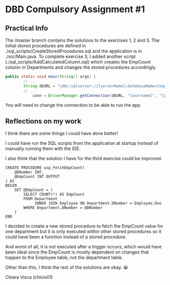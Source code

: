 # DBD Compulsory Assignment #1

## Practical Info
The /master branch contains the solutions to the exercises 1, 2 and 3.
The initial stored procedures are defined in ./sql_scripts/CreateStoredProcedures.sql and the application is in ./src/Main.java.
To complete exercise 3, I added another script (./sql_scripts/AddCalculatedColumn.sql) which creates the EmpCount column in Departments and changes the stored procedures accordingly.

``` java
public static void main(String[] args) {
        // ...
        String dbURL = "jdbc:sqlserver://[serverName];databaseName=Company;encrypt=true;trustServerCertificate=true;";
        // ...
            conn = DriverManager.getConnection(dbURL, "[username]", "[password]");
```
You will need to change the connection to be able to run the app.

## Reflections on my work
I think there are some things I could have done better!

I could have run the SQL scripts from the application at startup instead of manually running them with the IDE.

I also think that the solution I have for the third exercise could be improved.
``` TSQL
CREATE PROCEDURE usp_FetchEmpCount(
    @DNumber INT,
    @EmpCount INT OUTPUT
) AS
BEGIN
    SET @EmpCount = (
        SELECT COUNT(*) AS EmpCount
        FROM Department
             INNER JOIN Employee ON Department.DNumber = Employee.Dno
        WHERE Department.DNumber = @DNumber
    )
END
```

I decided to create a new stored procedure to fetch the EmpCount value for one department but it is only executed within other stored procedures so it could have been a function instead of a stored procedure.

And worst of all, it is not executed after a trigger occurs, which would have been ideal since the EmpCount is mostly dependent on changes that happen to the Employee table, not the department table.

Other than this, I think the rest of the solutions are okay. 😀

Chiara Visca (chivis01)
